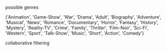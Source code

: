 possible genres

{'Animation', 'Game-Show', 'War', 'Drama', 'Adult', 'Biography', 'Adventure', 'Musical', 'News', 'Romance', 'Documentary', 'Horror', 'Fantasy', 'History', 'Mystery', 'Reality-TV', 'Crime', 'Family', 'Thriller', 'Film-Noir', 'Sci-Fi', 'Western', 'Sport', 'Talk-Show', 'Music', 'Short', 'Action', 'Comedy'}

collaborative filtering